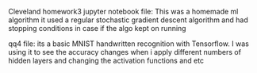 Cleveland homework3 jupyter notebook file:
This was a homemade ml algorithm it used a regular stochastic gradient descent algorithm and had stopping conditions in case if the algo kept on running



qq4 file:
its a basic MNIST handwritten recognition with Tensorflow. I was using it to see the accuracy changes when i apply different numbers of hidden layers and 
changing the activation functions and etc
